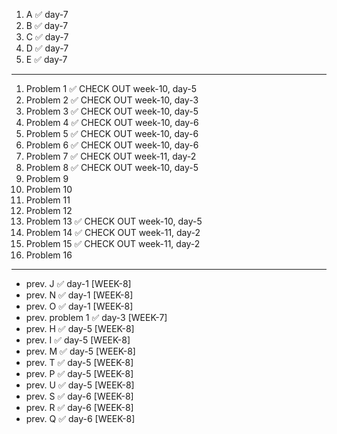 1. A ✅ day-7
2. B ✅ day-7
3. C ✅ day-7
4. D ✅ day-7
5. E ✅ day-7
---
1. Problem 1 ✅ CHECK OUT week-10, day-5
2. Problem 2 ✅ CHECK OUT week-10, day-3
3. Problem 3 ✅ CHECK OUT week-10, day-5
4. Problem 4 ✅ CHECK OUT week-10, day-6
5. Problem 5 ✅ CHECK OUT week-10, day-6
6. Problem 6 ✅ CHECK OUT week-10, day-6
7. Problem 7 ✅ CHECK OUT week-11, day-2
8. Problem 8 ✅ CHECK OUT week-10, day-5
9. Problem 9
10. Problem 10
11. Problem 11
12. Problem 12
13. Problem 13 ✅ CHECK OUT week-10, day-5
14. Problem 14 ✅ CHECK OUT week-11, day-2
15. Problem 15 ✅ CHECK OUT week-11, day-2
16. Problem 16
---
- prev. J  ✅ day-1 [WEEK-8]
- prev. N  ✅ day-1 [WEEK-8]
- prev. O  ✅ day-1 [WEEK-8]
- prev. problem 1 ✅ day-3 [WEEK-7]
- prev. H  ✅ day-5 [WEEK-8]
- prev. I  ✅ day-5 [WEEK-8]
- prev. M  ✅ day-5 [WEEK-8]
- prev. T  ✅ day-5 [WEEK-8]
- prev. P  ✅ day-5 [WEEK-8]
- prev. U  ✅ day-5 [WEEK-8]
- prev. S  ✅ day-6 [WEEK-8]
- prev. R  ✅ day-6 [WEEK-8]
- prev. Q  ✅ day-6 [WEEK-8]